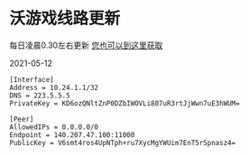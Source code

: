# 沃游戏线路更新
每日凌晨0.30左右更新
[您也可以到这里获取](http://106.52.213.232:8080/wg.conf)

2021-05-12
```
[Interface]
Address = 10.24.1.1/32
DNS = 223.5.5.5
PrivateKey = KD6ozQNltZnP0DZbIWOVLi807uR3rtJjWwn7uE3hWUM=

[Peer]
AllowedIPs = 0.0.0.0/0
Endpoint = 140.207.47.100:11000
PublicKey = V6smt4ros4UpNTph+ru7XycMgYWUim7EnT5rSpnasz4=
```
